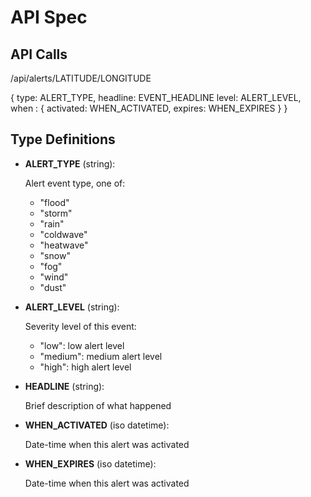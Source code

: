 # API Spec

## API Calls

/api/alerts/LATITUDE/LONGITUDE

  {
    type: ALERT_TYPE,
    headline: EVENT_HEADLINE
    level: ALERT_LEVEL,
    when : {
      activated: WHEN_ACTIVATED,
      expires:   WHEN_EXPIRES
    }
  }


## Type Definitions

- **ALERT_TYPE** (string):

  Alert event type, one of:

    - "flood"
    - "storm"
    - "rain"
    - "coldwave"
    - "heatwave"
    - "snow"
    - "fog"
    - "wind"
    - "dust"

- **ALERT_LEVEL** (string):

  Severity level of this event:

    - "low": low alert level
    - "medium": medium alert level
    - "high": high alert level

- **HEADLINE** (string):

  Brief description of what happened

- **WHEN_ACTIVATED** (iso datetime):

  Date-time when this alert was activated

- **WHEN_EXPIRES** (iso datetime):

  Date-time when this alert was activated

